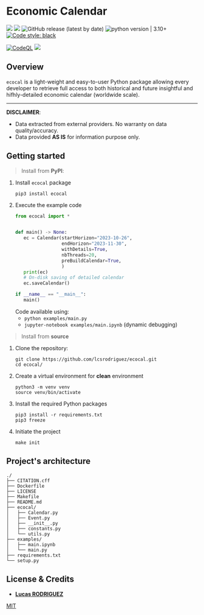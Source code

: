 # Economic Calendar

<img src="https://img.shields.io/static/v1?label=Languages&message=Python&color=ff0000"/>&nbsp;<img src="https://img.shields.io/static/v1?label=Restriction&message=NO&color=26c601"/> ![GitHub release (latest by date)](https://img.shields.io/github/v/release/lcsrodriguez/ecocal) ![python version | 3.10+](https://img.shields.io/badge/Python%20version-3.10+-magenta) [![Code style: black](https://img.shields.io/badge/code%20style-black-000000.svg)](https://github.com/psf/black)

[![CodeQL](https://github.com/lcsrodriguez/ecocal/actions/workflows/codeql.yml/badge.svg)](https://github.com/lcsrodriguez/ecocal/actions/workflows/codeql.yml)&nbsp;![](https://img.shields.io/badge/Dependabot-enabled-blue)

## Overview

`ecocal` is a light-weight and easy-to-user Python package allowing every developer to retrieve full access to both historical and future insightful and hifhly-detailed economic calendar (worldwide scale).

****

**DISCLAIMER**: 
- Data extracted from external providers. No warranty on data quality/accuracy.
- Data provided **AS IS** for information purpose only.

## Getting started

> Install from **PyPI**:
1. Install `ecocal` package
    ```shell
    pip3 install ecocal
    ```
2. Execute the example code
    ```python
   from ecocal import *
   
   
   def main() -> None:
       ec = Calendar(startHorizon="2023-10-26",
                     endHorizon="2023-11-30",
                     withDetails=True,
                     nbThreads=20,
                     preBuildCalendar=True,
                     )
       print(ec)
       # On-disk saving of detailed calendar
       ec.saveCalendar()
   
   if __name__ == "__main__":
       main()
    ```
    Code available using:
    - `python examples/main.py`
    - `jupyter-notebook examples/main.ipynb` (dynamic debugging)


> Install from **source**
1. Clone the repository:
    ```shell
    git clone https://github.com/lcsrodriguez/ecocal.git
    cd ecocal/
    ```
2. Create a virtual environment for **clean** environment
    ```shell
    python3 -m venv venv
    source venv/bin/activate
    ```
3. Install the required Python packages
    ```shell
    pip3 install -r requirements.txt
    pip3 freeze
    ```
4. Initiate the project
    ```shell
    make init
    ```

## Project's architecture

```
./
├── CITATION.cff
├── Dockerfile
├── LICENSE
├── Makefile
├── README.md
├── ecocal/
│   ├── Calendar.py
│   ├── Event.py
│   ├── __init__.py
│   ├── constants.py
│   └── utils.py
├── examples/
│   ├── main.ipynb
│   └── main.py
├── requirements.txt
└── setup.py
```

## License & Credits

- **[Lucas RODRIGUEZ](https://lcsrodriguez.github.io)**

[MIT](LICENSE)